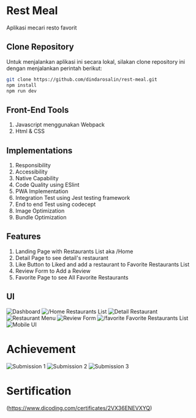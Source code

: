 # Rest Meal
Aplikasi mecari resto favorit
## Clone Repository
Untuk menjalankan aplikasi ini secara lokal, silakan clone repository ini dengan menjalankan perintah berikut:

```bash
git clone https://github.com/dindarosalin/rest-meal.git
npm install
npm run dev
```
## Front-End Tools
1. Javascript menggunakan Webpack
2. Html & CSS
## Implementations
1. Responsibility
2. Accessibility
3. Native Capability
4. Code Quality using ESlint
5. PWA Implementation
6. Integration Test using Jest testing framework
7. End to end Test using codecept
8. Image Optimization
9. Bundle Optimization
## Features
1. Landing Page with Restaurants List aka /Home
2. Detail Page to see detail's restaurant
3. Like Button to Liked and add a restaurant to Favorite Restaurants List
4. Review Form to Add a Review
5. Favorite Page to see All Favorite Restaurants
## UI
![Dashboard](src/public/images/app/Capture1.PNG)
![/Home Restaurants List](src/public/images/app/Capture2.PNG)
![Detail Restaurant](src/public/images/app/Capture4.PNG)
![Restaurant Menu](src/public/images/app/Capture5.PNG)
![Review Form](src/public/images/app/Capture6.PNG)
![/favorite Favorite Restaurants List](src/public/images/app/Capture7.PNG)
![Mobile UI](src/public/images/app/Capture8.PNG)
# Achievement
![Submission 1](src/public/images/app/Capture9.PNG)
![Submission 2](src/public/images/app/Capture10.PNG)
![Submission 3](src/public/images/app/Capture11.PNG)
# Sertification
(https://www.dicoding.com/certificates/2VX36ENEVXYQ)
